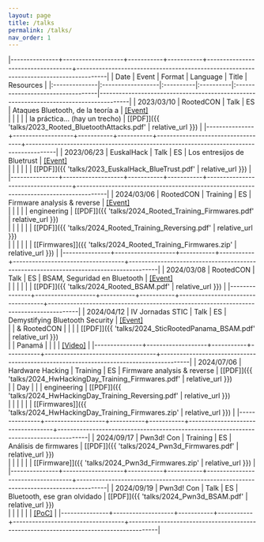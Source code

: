 ```yaml
---
layout: page
title: /talks
permalink: /talks/
nav_order: 1
---
```


|---------------+-------------------+-----------+-----------+-----------------------------------+---------------------------------------------------------------------------------------|
| Date          | Event             | Format    | Language  | Title                             | Resources                                                                             |
|:--------------|:------------------|:----------|:----------|:----------------------------------|---------------------------------------------------------------------------------------|
| 2023/03/10    | RootedCON         | Talk      | ES        | Ataques Bluetooth, de la teoría a | [[Event]](https://www.rootedcon.com/archive/rooted2023/)                              \
|               |                   |           |           | la práctica... (hay un trecho)    | [[PDF]]({{ 'talks/2023_Rooted_BluetoothAttacks.pdf' | relative_url }})                |
|---------------+-------------------+-----------+-----------+-----------------------------------+---------------------------------------------------------------------------------------|
| 2023/06/23    | EuskalHack        | Talk      | ES        | Los entresijos de Bluetrust       | [[Event]](https://www.euskalhack.org/securitycongress2023/)                           \
|               |                   |           |           |                                   | [[PDF]]({{ 'talks/2023_EuskalHack_BlueTrust.pdf' | relative_url }})                   |
|---------------+-------------------+-----------+-----------+-----------------------------------+---------------------------------------------------------------------------------------|
| 2024/03/06    | RootedCON         | Training  | ES        | Firmware analysis & reverse       | [[Event]](https://www.rootedcon.com/archive/rooted2024/)                              \
|               |                   |           |           | engineering                       | [[PDF]]({{ 'talks/2024_Rooted_Training_Firmwares.pdf' | relative_url }})              \
|               |                   |           |           |                                   | [[PDF]]({{ 'talks/2024_Rooted_Training_Reversing.pdf' | relative_url }})              \
|               |                   |           |           |                                   | [[Firmwares]]({{ 'talks/2024_Rooted_Training_Firmwares.zip' | relative_url }})        |
|---------------+-------------------+-----------+-----------+-----------------------------------+---------------------------------------------------------------------------------------|
| 2024/03/08    | RootedCON         | Talk      | ES        | BSAM, Seguridad en Bluetooth      | [[Event]](https://www.rootedcon.com/archive/rooted2024/)                              \
|               |                   |           |           |                                   | [[PDF]]({{ 'talks/2024_Rooted_BSAM.pdf' | relative_url }})                            |
|---------------+-------------------+-----------+-----------+-----------------------------------+---------------------------------------------------------------------------------------|
| 2024/04/12    | IV Jornadas STIC  | Talk      | ES        | Demystifying Bluetooth Security   | [[Event]](https://www.rootedcon.com/archive/rooted2024/)                              \
|               | & RootedCON       |           |           |                                   | [[PDF]]({{ 'talks/2024_SticRootedPanama_BSAM.pdf' | relative_url }})                  \
|               | Panamá            |           |           |                                   | [[Video]](https://www.youtube.com/watch?v=VFcsHFsnHFc)                                |
|---------------+-------------------+-----------+-----------+-----------------------------------+---------------------------------------------------------------------------------------|
| 2024/07/06    | Hardware Hacking  | Training  | ES        | Firmware analysis & reverse       | [[PDF]]({{ 'talks/2024_HwHackingDay_Training_Firmwares.pdf' | relative_url }})        \
|               | Day               |           |           | engineering                       | [[PDF]]({{ 'talks/2024_HwHackingDay_Training_Reversing.pdf' | relative_url }})        \
|               |                   |           |           |                                   | [[Firmwares]]({{ 'talks/2024_HwHackingDay_Training_Firmwares.zip' | relative_url }})  |
|---------------+-------------------+-----------+-----------+-----------------------------------+---------------------------------------------------------------------------------------|
| 2024/09/17    | Pwn3d! Con        | Training  | ES        | Análisis de firmwares             | [[PDF]]({{ 'talks/2024_Pwn3d_Firmwares.pdf' | relative_url }})                        \
|               |                   |           |           |                                   | [[Firmware]]({{ 'talks/2024_Pwn3d_Firmwares.zip' | relative_url }})                   |
|---------------+-------------------+-----------+-----------+-----------------------------------+---------------------------------------------------------------------------------------|
| 2024/09/19    | Pwn3d! Con        | Talk      | ES        | Bluetooth, ese gran olvidado      | [[PDF]]({{ 'talks/2024_Pwn3d_BSAM.pdf' | relative_url }})                             \
|               |                   |           |           |                                   | [[PoC]](https://github.com/TarlogicSecurity/BlueSpy)                                  |
|---------------+-------------------+-----------+-----------+-----------------------------------+---------------------------------------------------------------------------------------|
